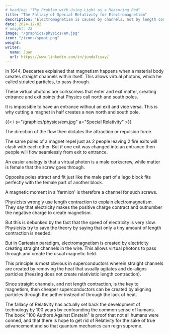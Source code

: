 ```yaml
---
# heading: "The Problem with Using Light as a Measuring Rod"
title: "The Fallacy of Special Relativity for Electromagnetism"
description: "Electromagnetism is caused by channels, not by length contraction"
date: 2024-12-02
# weight: 32
image: "/graphics/physics/em.jpg"
icon: "/icons/spmat.png"
weight: 
writer:
  name: Juan
  url: https://www.linkedin.com/in/jundalisay/
---
```




In 1644, Descartes explained that magnetism happens when a material body creates straight channels within itself. This allows virtual photons, which he called striated particles, to pass through.

These virtual photons are corkscrews that enter and exit matter, creating entrance and exit points that Physics call north and south poles. 

It is impossible to have an entrance without an exit and vice versa. This is why cutting a magnet in half creates a new north and south pole.  

{{< i s="/graphics/physics/em.jpg" a="Special Relativity" >}}

The direction of the flow then dictates the attraction or repulsion force. 

The same poles of a magnet repel just as 2 people leaving 2 fire exits will clash with each other. But if one exit was changed into an entrance then people will flow seamlessly from exit to entrance.  

An easier analogy is that a virtual photon is a male corkscrew, while matter is female that the screw goes through.  

Opposite poles attract and fit just like the male part of a lego block fits perfectly with the female part of another block. 

A magnetic moment in a 'fermion' is therefore a channel for such screws.

Physicists wrongly use length contraction to explain electromagnetism. They say that electricity makes the positive charge contract and outnumber the negative charge to create magnetism. 

But this is debunked by the fact that the speed of electricity is very slow. Physicists try to save the theory by saying that only a tiny amount of length contraction is needed. 

But in Cartesian paradigm, electromagnetism is created by electricity creating straight channels in the wire. This allows virtual photons to pass through and create the usual magnetic field. 

This principle is most obvious in superconductors wherein straight channels are created by removing the heat that usually agitates and de-aligns particles (freezing does not create relativistic length contraction).

Since straight channels, and not length contraction, is the key to magnetism, then cheaper superconductors can be created by aligning particles through the aether instead of through the lack of heat.

The fallacy of Relativity has actually set back the development of technology by 100 years by confounding the common sense of humans. The book "100 Authors Against Einstein" is proof that not all humans were conned, and that there is hope to get rid of Relativity for the sake of true advancement and so that quantum mechanics can reign supreme.